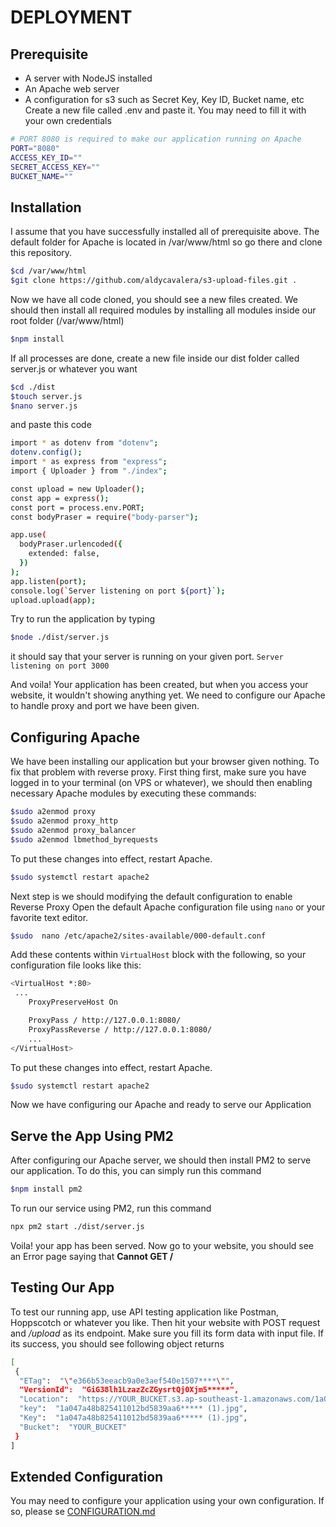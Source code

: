 # DEPLOYMENT

## Prerequisite

- A server with NodeJS installed
- An Apache web server
- A configuration for s3 such as Secret Key, Key ID, Bucket name, etc\
  Create a new file called .env and paste it. You may need to fill it with your own credentials

```sh
# PORT 8080 is required to make our application running on Apache
PORT="8080"
ACCESS_KEY_ID=""
SECRET_ACCESS_KEY=""
BUCKET_NAME=""
```

## Installation

I assume that you have successfully installed all of prerequisite above. The default folder for Apache is located in /var/www/html so go there and clone this repository.

```sh
$cd /var/www/html
$git clone https://github.com/aldycavalera/s3-upload-files.git .
```

Now we have all code cloned, you should see a new files created.
We should then install all required modules by installing all modules inside our root folder (/var/www/html)

```sh
$npm install
```

If all processes are done, create a new file inside our dist folder called server.js or whatever you want

```sh
$cd ./dist
$touch server.js
$nano server.js
```

and paste this code

```sh
import * as dotenv from "dotenv";
dotenv.config();
import * as express from "express";
import { Uploader } from "./index";

const upload = new Uploader();
const app = express();
const port = process.env.PORT;
const bodyPraser = require("body-parser");

app.use(
  bodyPraser.urlencoded({
    extended: false,
  })
);
app.listen(port);
console.log(`Server listening on port ${port}`);
upload.upload(app);
```

Try to run the application by typing

```sh
$node ./dist/server.js
```

it should say that your server is running on your given port. `Server listening on port 3000`

And voila! Your application has been created, but when you access your website, it wouldn't showing anything yet. We need to configure our Apache to handle proxy and port we have been given.

## Configuring Apache

We have been installing our application but your browser given nothing. To fix that problem with reverse proxy.
First thing first, make sure you have logged in to your terminal (on VPS or whatever), we should then enabling necessary Apache modules by executing these commands:

```sh
$sudo a2enmod proxy
$sudo a2enmod proxy_http
$sudo a2enmod proxy_balancer
$sudo a2enmod lbmethod_byrequests
```

To put these changes into effect, restart Apache.

```sh
$sudo systemctl restart apache2
```

Next step is we should modifying the default configuration to enable Reverse Proxy
Open the default Apache configuration file using `nano` or your favorite text editor.

```sh
$sudo  nano /etc/apache2/sites-available/000-default.conf
```

Add these contents within `VirtualHost` block with the following, so your configuration file looks like this:

```bash
<VirtualHost *:80>
 ...
    ProxyPreserveHost On

    ProxyPass / http://127.0.0.1:8080/
    ProxyPassReverse / http://127.0.0.1:8080/
    ...
</VirtualHost>
```

To put these changes into effect, restart Apache.

```sh
$sudo systemctl restart apache2
```

Now we have configuring our Apache and ready to serve our Application

## Serve the App Using PM2

After configuring our Apache server, we should then install PM2 to serve our application. To do this, you can simply run this command

```sh
$npm install pm2
```

To run our service using PM2, run this command

```sh
npx pm2 start ./dist/server.js
```

Voila! your app has been served. Now go to your website, you should see an Error page saying that **Cannot GET /**

## Testing Our App

To test our running app, use API testing application like Postman, Hoppscotch or whatever you like.
Then hit your website with POST request and _/upload_ as its endpoint. Make sure you fill its form data with input file.
If its success, you should see following object returns

```sh
[
 {
  "ETag":  "\"e366b53eeacb9a0e3aef540e1507****\"",
  "VersionId":  "GiG38lh1LzazZcZGysrtQj0Xjm5*****",
  "Location":  "https://YOUR_BUCKET.s3.ap-southeast-1.amazonaws.com/1a047a48b825411012bd5839aa6*****%20%281%29.jpg",
  "key":  "1a047a48b825411012bd5839aa6***** (1).jpg",
  "Key":  "1a047a48b825411012bd5839aa6***** (1).jpg",
  "Bucket":  "YOUR_BUCKET"
 }
]
```

## Extended Configuration

You may need to configure your application using your own configuration. If so, please se [CONFIGURATION.md](https://github.com/aldycavalera/s3-upload-files/blob/main/CONFIGURATION.md)
